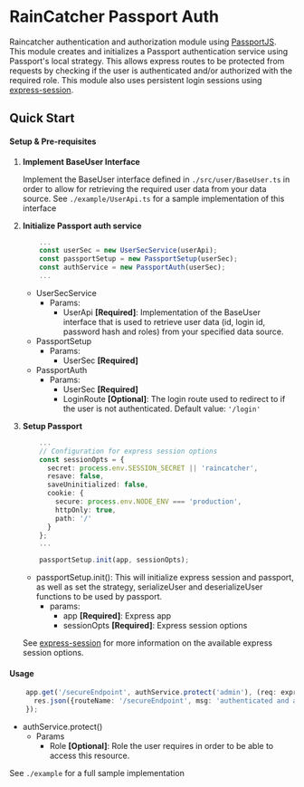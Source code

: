 # RainCatcher Passport Auth
Raincatcher authentication and authorization module using [PassportJS][1]. This module creates and initializes a Passport authentication service using Passport's local strategy.
This allows express routes to be protected from requests by checking if the user is authenticated and/or authorized with the required role. This module also
uses persistent login sessions using [express-session][2].


## Quick Start
#### Setup & Pre-requisites
1. **Implement BaseUser Interface**

    Implement the BaseUser interface defined in `./src/user/BaseUser.ts` in order to allow for retrieving the required user data from your data source.
    See `./example/UserApi.ts` for a sample implementation of this interface

2. **Initialize Passport auth service**
   ```typescript
       ...
       const userSec = new UserSecService(userApi);
       const passportSetup = new PassportSetup(userSec);
       const authService = new PassportAuth(userSec);
       ...
   ```
    - UserSecService
        - Params:
            - UserApi **[Required]**: Implementation of the BaseUser interface that is used to retrieve user data (id, login id, password hash and roles)
             from your specified data source.
    - PassportSetup
        - Params:
            - UserSec **[Required]**
    - PassportAuth
        - Params:
            - UserSec **[Required]**
            - LoginRoute **[Optional]**: The login route used to redirect to if the user is not authenticated. Default value: `'/login'`

3. **Setup Passport**
    ```typescript
        ...
        // Configuration for express session options
        const sessionOpts = {
          secret: process.env.SESSION_SECRET || 'raincatcher',
          resave: false,
          saveUninitialized: false,
          cookie: {
            secure: process.env.NODE_ENV === 'production',
            httpOnly: true,
            path: '/'
          }
        };
        ...

        passportSetup.init(app, sessionOpts);
    ```
    - passportSetup.init(): This will initialize express session and passport, as well as set the strategy, serializeUser and deserializeUser
    functions to be used by passport.
        - params:
            - app **[Required]**: Express app
            - sessionOpts **[Required]**: Express session options

    See [express-session][2] for more information on the available express session options.

#### Usage
```typescript
    app.get('/secureEndpoint', authService.protect('admin'), (req: express.Request, res: express.Response) => {
      res.json({routeName: '/secureEndpoint', msg: 'authenticated and authorized to access secure resource'});
    });
```
  - authService.protect()
      - Params
          - Role **[Optional]**: Role the user requires in order to be able to access this resource.


See `./example` for a full sample implementation

<!-- References -->
[1]: http://passportjs.org/
[2]: https://github.com/expressjs/session
